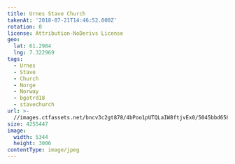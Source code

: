 ```yaml
---
title: Urnes Stave Church
takenAt: '2018-07-21T14:46:52.000Z'
rotation: 0
license: Attribution-NoDerivs License
geo:
  lat: 61.2984
  lng: 7.322969
tags:
  - Urnes
  - Stave
  - Church
  - Norge
  - Norway
  - bgotrd18
  - stavechurch
url: >-
  //images.ctfassets.net/bncv3c2gt878/4bPoo1pUTQLaIW8ftjvEx0/5045bbd6588b73189e8cbfafcdc6a4ea/urnes-stave-church_28923124097_o
size: 4255447
image:
  width: 5344
  height: 3006
contentType: image/jpeg
---
```


